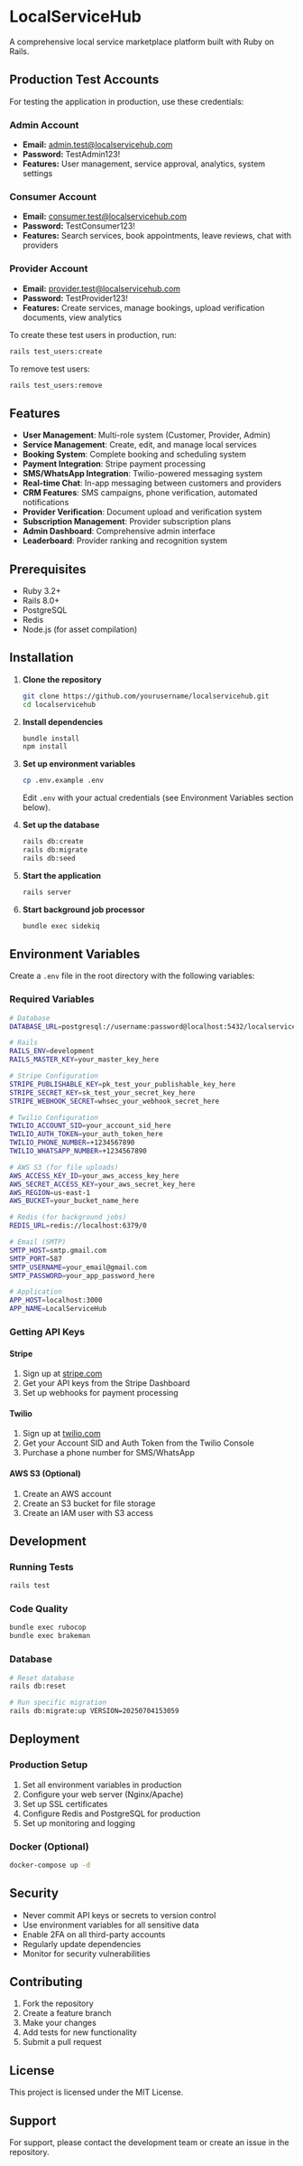 # LocalServiceHub

A comprehensive local service marketplace platform built with Ruby on Rails.

## Production Test Accounts

For testing the application in production, use these credentials:

### Admin Account
- **Email:** admin.test@localservicehub.com
- **Password:** TestAdmin123!
- **Features:** User management, service approval, analytics, system settings

### Consumer Account
- **Email:** consumer.test@localservicehub.com
- **Password:** TestConsumer123!
- **Features:** Search services, book appointments, leave reviews, chat with providers

### Provider Account
- **Email:** provider.test@localservicehub.com
- **Password:** TestProvider123!
- **Features:** Create services, manage bookings, upload verification documents, view analytics

To create these test users in production, run:
```bash
rails test_users:create
```

To remove test users:
```bash
rails test_users:remove
```

## Features

- **User Management**: Multi-role system (Customer, Provider, Admin)
- **Service Management**: Create, edit, and manage local services
- **Booking System**: Complete booking and scheduling system
- **Payment Integration**: Stripe payment processing
- **SMS/WhatsApp Integration**: Twilio-powered messaging system
- **Real-time Chat**: In-app messaging between customers and providers
- **CRM Features**: SMS campaigns, phone verification, automated notifications
- **Provider Verification**: Document upload and verification system
- **Subscription Management**: Provider subscription plans
- **Admin Dashboard**: Comprehensive admin interface
- **Leaderboard**: Provider ranking and recognition system

## Prerequisites

- Ruby 3.2+
- Rails 8.0+
- PostgreSQL
- Redis
- Node.js (for asset compilation)

## Installation

1. **Clone the repository**
   ```bash
   git clone https://github.com/yourusername/localservicehub.git
   cd localservicehub
   ```

2. **Install dependencies**
   ```bash
   bundle install
   npm install
   ```

3. **Set up environment variables**
   ```bash
   cp .env.example .env
   ```
   
   Edit `.env` with your actual credentials (see Environment Variables section below).

4. **Set up the database**
   ```bash
   rails db:create
   rails db:migrate
   rails db:seed
   ```

5. **Start the application**
   ```bash
   rails server
   ```

6. **Start background job processor**
   ```bash
   bundle exec sidekiq
   ```

## Environment Variables

Create a `.env` file in the root directory with the following variables:

### Required Variables

```bash
# Database
DATABASE_URL=postgresql://username:password@localhost:5432/localservicehub_development

# Rails
RAILS_ENV=development
RAILS_MASTER_KEY=your_master_key_here

# Stripe Configuration
STRIPE_PUBLISHABLE_KEY=pk_test_your_publishable_key_here
STRIPE_SECRET_KEY=sk_test_your_secret_key_here
STRIPE_WEBHOOK_SECRET=whsec_your_webhook_secret_here

# Twilio Configuration
TWILIO_ACCOUNT_SID=your_account_sid_here
TWILIO_AUTH_TOKEN=your_auth_token_here
TWILIO_PHONE_NUMBER=+1234567890
TWILIO_WHATSAPP_NUMBER=+1234567890

# AWS S3 (for file uploads)
AWS_ACCESS_KEY_ID=your_aws_access_key_here
AWS_SECRET_ACCESS_KEY=your_aws_secret_key_here
AWS_REGION=us-east-1
AWS_BUCKET=your_bucket_name_here

# Redis (for background jobs)
REDIS_URL=redis://localhost:6379/0

# Email (SMTP)
SMTP_HOST=smtp.gmail.com
SMTP_PORT=587
SMTP_USERNAME=your_email@gmail.com
SMTP_PASSWORD=your_app_password_here

# Application
APP_HOST=localhost:3000
APP_NAME=LocalServiceHub
```

### Getting API Keys

#### Stripe
1. Sign up at [stripe.com](https://stripe.com)
2. Get your API keys from the Stripe Dashboard
3. Set up webhooks for payment processing

#### Twilio
1. Sign up at [twilio.com](https://twilio.com)
2. Get your Account SID and Auth Token from the Twilio Console
3. Purchase a phone number for SMS/WhatsApp

#### AWS S3 (Optional)
1. Create an AWS account
2. Create an S3 bucket for file storage
3. Create an IAM user with S3 access

## Development

### Running Tests
```bash
rails test
```

### Code Quality
```bash
bundle exec rubocop
bundle exec brakeman
```

### Database
```bash
# Reset database
rails db:reset

# Run specific migration
rails db:migrate:up VERSION=20250704153059
```

## Deployment

### Production Setup
1. Set all environment variables in production
2. Configure your web server (Nginx/Apache)
3. Set up SSL certificates
4. Configure Redis and PostgreSQL for production
5. Set up monitoring and logging

### Docker (Optional)
```bash
docker-compose up -d
```

## Security

- Never commit API keys or secrets to version control
- Use environment variables for all sensitive data
- Enable 2FA on all third-party accounts
- Regularly update dependencies
- Monitor for security vulnerabilities

## Contributing

1. Fork the repository
2. Create a feature branch
3. Make your changes
4. Add tests for new functionality
5. Submit a pull request

## License

This project is licensed under the MIT License.

## Support

For support, please contact the development team or create an issue in the repository.
